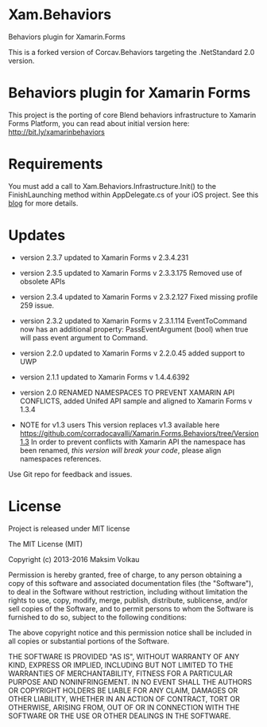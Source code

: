 # Xam.Behaviors
Behaviors plugin for Xamarin.Forms

This is a forked version of Corcav.Behaviors targeting the .NetStandard 2.0 version.

Behaviors plugin for Xamarin Forms
=======================

This project is the porting of core Blend behaviors infrastructure to Xamarin Forms Platform,
you can read about initial version here: http://bit.ly/xamarinbehaviors

Requirements
============

You must add a call to Xam.Behaviors.Infrastructure.Init() to the FinishLaunching method within AppDelegate.cs of your iOS project.  See this [blog](http://codeworks.it/blog/?p=242)
for more details.

Updates
=======
* version 2.3.7 updated to Xamarin Forms v 2.3.4.231
* version 2.3.5 updated to Xamarin Forms v 2.3.3.175
  Removed use of obsolete APIs

* version 2.3.4 updated to Xamarin Forms v 2.3.2.127
  Fixed missing profile 259 issue.

* version 2.3.2 updated to Xamarin Forms v 2.3.1.114
  EventToCommand now has an additional property: PassEventArgument (bool) when true will pass event argument to Command.
  
* version 2.2.0 updated to Xamarin Forms v 2.2.0.45 added support to UWP
* version 2.1.1 updated to Xamarin Forms v 1.4.4.6392
* version 2.0 RENAMED NAMESPACES TO PREVENT XAMARIN API CONFLICTS, added Unifed API sample and aligned to Xamarin Forms v 1.3.4

* NOTE for v1.3 users
This version replaces v1.3 available here https://github.com/corradocavalli/Xamarin.Forms.Behaviors/tree/Version1.3
In order to prevent conflicts with Xamarin API the namespace has been renamed, *this version will break your code*,  please align namespaces references.


Use Git repo for feedback and issues.

License
=======
Project is released under MIT license

The MIT License (MIT)

Copyright (c) 2013-2016 Maksim Volkau

Permission is hereby granted, free of charge, to any person obtaining a copy
of this software and associated documentation files (the "Software"), to deal
in the Software without restriction, including without limitation the rights
to use, copy, modify, merge, publish, distribute, sublicense, and/or sell
copies of the Software, and to permit persons to whom the Software is
furnished to do so, subject to the following conditions:

The above copyright notice and this permission notice shall be included in
all copies or substantial portions of the Software.

THE SOFTWARE IS PROVIDED "AS IS", WITHOUT WARRANTY OF ANY KIND, EXPRESS OR
IMPLIED, INCLUDING BUT NOT LIMITED TO THE WARRANTIES OF MERCHANTABILITY,
FITNESS FOR A PARTICULAR PURPOSE AND NONINFRINGEMENT. IN NO EVENT SHALL THE
AUTHORS OR COPYRIGHT HOLDERS BE LIABLE FOR ANY CLAIM, DAMAGES OR OTHER
LIABILITY, WHETHER IN AN ACTION OF CONTRACT, TORT OR OTHERWISE, ARISING FROM,
OUT OF OR IN CONNECTION WITH THE SOFTWARE OR THE USE OR OTHER DEALINGS IN
THE SOFTWARE.
